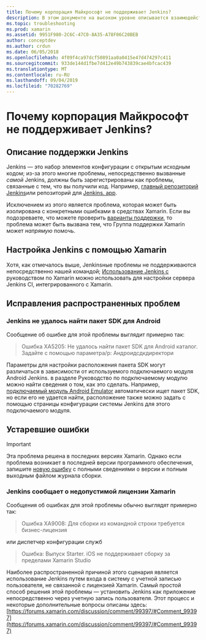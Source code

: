 ```yaml
---
title: Почему корпорация Майкрософт не поддерживает Jenkins?
description: В этом документе на высоком уровне описывается взаимодействие Xamarin с системой Jenkins CI. В нем также рассматриваются некоторые распространенные проблемы, которые возникают при работе с Jenkins.
ms.topic: troubleshooting
ms.prod: xamarin
ms.assetid: 9951F980-2C6C-47C0-8A35-A78F06C20BEB
author: conceptdev
ms.author: crdun
ms.date: 06/05/2018
ms.openlocfilehash: 4f09f4ca97dcf50891aa0a0415e47d474297c411
ms.sourcegitcommit: 933de144d1fbe7d412e49b743839cae4bfcac439
ms.translationtype: MT
ms.contentlocale: ru-RU
ms.lasthandoff: 09/04/2019
ms.locfileid: "70282769"
---
```

# <a name="why-isnt-jenkins-supported-by-microsoft"></a>Почему корпорация Майкрософт не поддерживает Jenkins?

## <a name="jenkins-support-explanation"></a>Описание поддержки Jenkins

Jenkins — это набор элементов конфигурации с открытым исходным кодом; из-за этого многие проблемы, непосредственно вызванные *самой* Jenkins, должны быть зарегистрированы как проблемы, связанные с тем, что вы получили код. Например, [главный репозиторий Jenkins](https://github.com/jenkinsci/jenkins)или репозиторий для [Jenkins. app](https://github.com/stisti/jenkins-app).

Исключением из этого является проблема, которая может быть изолирована с конкретными ошибками в средствах Xamarin. Если вы подозреваете, что можете проверить [варианты поддержки](~/cross-platform/troubleshooting/support-options.md), то проблема может быть вызвана тем, что Группа поддержки Xamarin может *напрямую* помочь.

## <a name="setup-jenkins-with-xamarin"></a>Настройка Jenkins с помощью Xamarin

Хотя, как отмечалось выше, Jenkinsные проблемы не поддерживаются непосредственно нашей командой; [Использование Jenkins с](~/tools/ci/jenkins-walkthrough.md) руководством по Xamarin можно использовать для настройки сервера Jenkins CI, интегрированного с Xamarin. 

## <a name="fixes-for-common-issues"></a>Исправления распространенных проблем

### <a name="jenkins-is-unable-to-find-the-android-sdk"></a>Jenkins не удалось найти пакет SDK для Android

Сообщение об ошибке для этой проблемы выглядит примерно так:

> Ошибка XA5205: Не удалось найти пакет SDK для Android каталог. Задайте с помощью параметра/p: Андроидсдкдиректори

Параметры для настройки расположения пакета SDK могут различаться в зависимости от используемого подключаемого модуля Android Jenkins. в разделе Руководство по подключаемому модулю можно найти сведения о том, как это сделать. Например, [подключаемый модуль Android Emulator](https://wiki.jenkins-ci.org/display/JENKINS/Android+Emulator+Plugin#AndroidEmulatorPlugin-Systemconfiguration) автоматически ищет пакет SDK, но если его не удается найти, расположение также можно задать с помощью страницы конфигурации системы Jenkins для этого подключаемого модуля. 


## <a name="deprecated-errors"></a>Устаревшие ошибки

> [!IMPORTANT]
> Эта проблема решена в последних версиях Xamarin. Однако если проблема возникает в последней версии программного обеспечения, запишите [новую ошибку](~/cross-platform/troubleshooting/questions/howto-file-bug.md) с полными сведениями о версии и полным выходным файлом журнала сборки.



### <a name="jenkins-reports-an-invalid-xamarin-license"></a>Jenkins сообщает о недопустимой лицензии Xamarin
Сообщения об ошибках для этой проблемы обычно выглядят примерно так:

> Ошибка XA9008: Для сборки из командной строки требуется бизнес-лицензия

или диспетчер конфигурации служб

> Ошибка: Выпуск Starter. iOS не поддерживает сборку за пределами Xamarin Studio 

Наиболее распространенной причиной этого сценария является использование Jenkins путем входа в систему с учетной записью пользователя, не связанной с лицензией Xamarin. Самый простой способ решения этой проблемы — установить Jenkins как приложение непосредственно через учетную запись пользователя. Этот процесс и некоторые дополнительные вопросы описаны здесь:[https://forums.xamarin.com/discussion/comment/99397/#Comment_99397](https://forums.xamarin.com/discussion/comment/99397/#Comment_99397)
